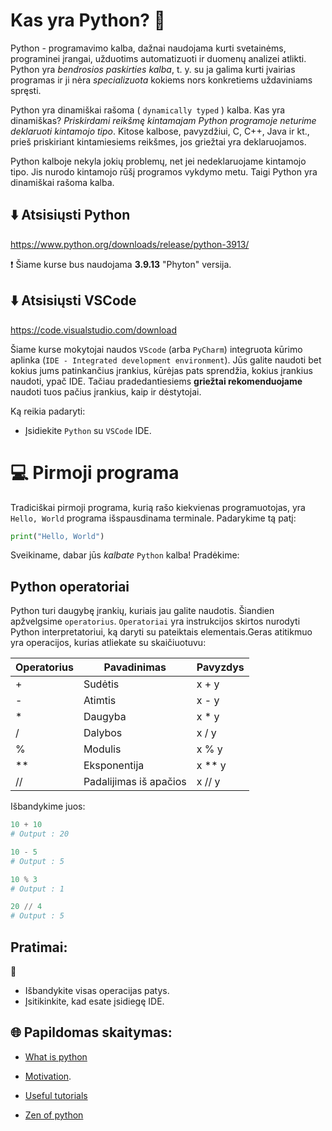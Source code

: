 # Kas yra Python? 🐍 

Python - programavimo kalba, dažnai naudojama kurti svetainėms, programinei įrangai, užduotims automatizuoti ir duomenų analizei atlikti. Python yra _bendrosios paskirties kalba_, t. y. su ja galima kurti įvairias programas ir ji nėra _specializuota_ kokiems nors konkretiems uždaviniams spręsti.

Python yra dinamiškai rašoma ( `dynamically typed` ) kalba. Kas yra dinamiškas? _Priskirdami reikšmę kintamajam Python programoje neturime deklaruoti kintamojo tipo_. Kitose kalbose, pavyzdžiui, C, C++, Java ir kt., prieš priskiriant kintamiesiems reikšmes, jos griežtai yra deklaruojamos.

Python kalboje nekyla jokių problemų, net jei nedeklaruojame kintamojo tipo. Jis nurodo kintamojo rūšį programos vykdymo metu. Taigi Python yra dinamiškai rašoma kalba.


## ⬇️ Atsisiųsti Python

https://www.python.org/downloads/release/python-3913/

❗ Šiame kurse bus naudojama **3.9.13** "Phyton" versija. 

## ⬇️ Atsisiųsti VSCode

https://code.visualstudio.com/download

Šiame kurse mokytojai naudos `VScode` (arba `PyCharm`) integruota kūrimo aplinka (`IDE - Integrated development environment`). Jūs galite naudoti bet kokius jums patinkančius įrankius, kūrėjas pats sprendžia, kokius įrankius naudoti, ypač IDE. Tačiau pradedantiesiems **griežtai rekomenduojame** naudoti tuos pačius įrankius, kaip ir dėstytojai.

Ką reikia padaryti:
* Įsidiekite `Python` su `VSCode` IDE.


# 💻 Pirmoji programa

Tradiciškai pirmoji programa, kurią rašo kiekvienas programuotojas, yra `Hello, World` programa išspausdinama terminale. Padarykime tą patį:

```python
print("Hello, World")
```

Sveikiname, dabar jūs _kalbate_ `Python` kalba! 
Pradėkime:

## Python operatoriai

Python turi daugybę įrankių, kuriais jau galite naudotis. Šiandien apžvelgsime `operatorius`.
`Operatoriai` yra instrukcijos skirtos nurodyti Python interpretatoriui, ką daryti su pateiktais elementais.Geras atitikmuo yra operacijos, kurias atliekate su skaičiuotuvu:

| Operatorius | Pavadinimas | Pavyzdys |
| ------------- | ------------- | ------------- |
| + | Sudėtis | x + y |
| - | Atimtis | x - y |
| * | Daugyba | x * y |
| / | Dalybos | x / y |
| % | Modulis | x % y |
| ** | Eksponentija | x ** y |
| // | Padalijimas iš apačios | x // y |

Išbandykime juos:

```python
10 + 10
# Output : 20
```

```python
10 - 5
# Output : 5
```

```python
10 % 3
# Output : 1
```


```python
20 // 4
# Output : 5
```

## Pratimai:
🧠 
* Išbandykite visas  operacijas patys.
* Įsitikinkite, kad esate įsidiegę IDE.


## 🌐 Papildomas skaitymas:

* [What is python](https://www.python.org/doc/essays/blurb/)

* [Motivation](https://www.simplilearn.com/tutorials/python-tutorial/why-learn-python#:~:text=Python%20yra%20labai%20populiari,kaip%20pagrindinė%20programavimo%20kalba).

* [Useful tutorials](https://www.w3schools.com/python/python_intro.asp)

* [Zen of python](https://peps.python.org/pep-0020/)
